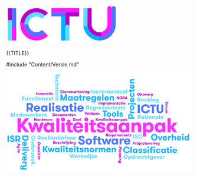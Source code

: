 ![ICTU](../../Content/Images/ICTU.png "ictu-logo")

{{TITLE}}

#include "Content/Versie.md"

![wordcloud](../../Content/Images/word-cloud.png "word-cloud")
